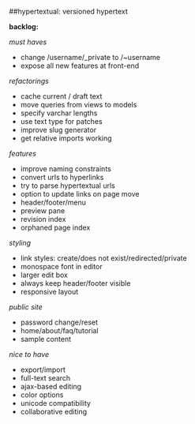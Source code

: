 ##hypertextual: versioned hypertext

**backlog:**

*must haves*

- change /username/_private to /~username
- expose all new features at front-end

*refactorings*

- cache current / draft text
- move queries from views to models
- specify varchar lengths
- use text type for patches
- improve slug generator
- get relative imports working

*features*

- improve naming constraints
- convert urls to hyperlinks
- try to parse hypertextual urls
- option to update links on page move
- header/footer/menu
- preview pane
- revision index
- orphaned page index

*styling*

- link styles: create/does not exist/redirected/private
- monospace font in editor
- larger edit box
- always keep header/footer visible
- responsive layout

*public site*

- password change/reset
- home/about/faq/tutorial
- sample content

*nice to have*

- export/import
- full-text search
- ajax-based editing
- color options
- unicode compatibility
- collaborative editing